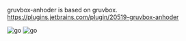 gruvbox-anhoder is based on gruvbox.
https://plugins.jetbrains.com/plugin/20519-gruvbox-anhoder

![go](https://plugins.jetbrains.com/files/20519/screenshot_0408a734-dc85-4964-b751-46c41d55c666)
![go](https://plugins.jetbrains.com/files/20519/screenshot_9811232b-df21-48a9-b66f-929313d01529)
